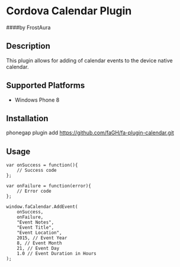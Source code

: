 # Cordova Calendar Plugin
####by FrostAura

## Description
This plugin allows for adding of calendar events to the device native calendar.

## Supported Platforms
* Windows Phone 8

## Installation
phonegap plugin add https://github.com/faGH/fa-plugin-calendar.git

## Usage
```
var onSuccess = function(){
	// Success code
};

var onFailure = function(error){
	// Error code
};

window.faCalendar.AddEvent(
	onSuccess, 
	onFailure, 
	"Event Notes",
	"Event Title",
	"Event Location",
	2015, // Event Year
	8, // Event Month
	21, // Event Day
	1.0 // Event Duration in Hours
);
```
